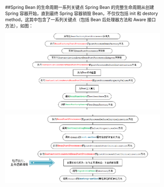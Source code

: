 ##Spring Bean 的生命周期一系列关键点
Spring Bean 的完整生命周期从创建 Spring 容器开始，直到最终 Spring 容器销毁 Bean，不仅仅包括 init 和 destory method，这其中包含了一系列关键点（包括 Bean 后处理器方法和 Aware 接口方法），如图：

![Spring Bean的完整生命周期1](/images/spring_2.png)

![Spring Bean的完整生命周期2](/images/spring_3.png)
